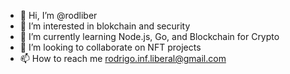 - 👋 Hi, I’m @rodliber
- 👀 I’m interested in blokchain and security
- 🌱 I’m currently learning Node.js, Go, and Blockchain for Crypto
- 💞️ I’m looking to collaborate on NFT projects
- 📫 How to reach me rodrigo.inf.liberal@gmail.com

<!---
rodliber/rodliber is a ✨ special ✨ repository because its `README.md` (this file) appears on your GitHub profile.
You can click the Preview link to take a look at your changes.
--->
